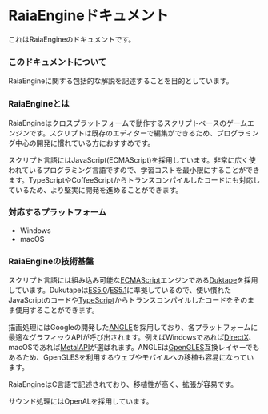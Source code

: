 # RaiaEngineドキュメント

これはRaiaEngineのドキュメントです。


### このドキュメントについて

RaiaEngineに関する包括的な解説を記述することを目的としています。


### RaiaEngineとは

RaiaEngineはクロスプラットフォームで動作するスクリプトベースのゲームエンジンです。スクリプトは既存のエディターで編集ができるため、プログラミング中心の開発に慣れている方におすすめです。

スクリプト言語にはJavaScript(ECMAScript)を採用しています。非常に広く使われているプログラミング言語ですので、学習コストを最小限にすることができます。TypeScriptやCoffeeScriptからトランスコンパイルしたコードにも対応しているため、より堅実に開発を進めることができます。




### 対応するプラットフォーム

- Windows
- macOS


### RaiaEngineの技術基盤

スクリプト言語には組み込み可能な[ECMAScript](https://www.ecma-international.org/publications-and-standards/standards/ecma-262/)エンジンである[Duktape](https://duktape.org)を採用しています。Dukutapeは[ES5.0](https://www.ecma-international.org/wp-content/uploads/ECMA-262_5th_edition_december_2009.pdf)/[ES5.1](https://note.affi-sapo-sv.com/js-ecmascript-link.php)に準拠しているので、使い慣れたJavaScriptのコードや[TypeScript](https://www.typescriptlang.org)からトランスコンパイルしたコードをそのまま使用することができます。

描画処理にはGoogleの開発した[ANGLE](https://chromium.googlesource.com/angle/angle/+/main/README.md)を採用しており、各プラットフォームに最適なグラフィックAPIが呼び出されます。例えばWindowsであれば[DirectX](https://learn.microsoft.com/ja-jp/windows/win32/directx)、macOSであれば[MetalAPI](https://developer.apple.com/documentation/metal/)が選ばれます。ANGLEは[GpenGLES]((https://www.khronos.org/opengles/))互換レイヤーでもあるため、GpenGLESを利用するウェブやモバイルへの移植も容易になっています。

RaiaEngineはC言語で記述されており、移植性が高く、拡張が容易です。

サウンド処理にはOpenALを採用しています。